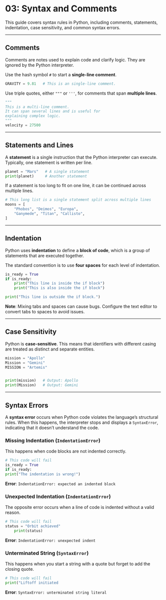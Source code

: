 # 03: Syntax and Comments

This guide covers syntax rules in Python, including  comments, statements, indentation, case sensitivity, and common syntax errors.

---

## Comments

Comments are notes used to explain code and clarify logic. They are ignored by the Python interpreter.

Use the hash symbol `#` to start a **single-line comment**.

```python
GRAVITY = 9.81   # This is an single-line comment.
```

Use triple quotes, either `"""` or `'''`, for comments that span **multiple lines**.

```python
"""
This is a multi-line comment.
It can span several lines and is useful for
explaining complex logic.
"""
velocity = 27500
```

---

## Statements and Lines

A **statement** is a single instruction that the Python interpreter can execute. Typically, one statement is written per line.

```python
planet = "Mars"   # A single statement
print(planet)     # Another statement
```

If a statement is too long to fit on one line, it can be continued across multiple lines.

```python
# This long list is a single statement split across multiple lines
moons = [
    "Phobos", "Deimos", "Europa",
    "Ganymede", "Titan", "Callisto",
]
```

---

## Indentation

Python uses **indentation** to define a **block of code**, which is a group of statements that are executed together.

The standard convention is to use **four spaces** for each level of indentation.

```python
is_ready = True
if is_ready:
    print("This line is inside the if block")
    print("This is also inside the if block")

print("This line is outside the if block.")
```

**Note**: Mixing tabs and spaces can cause bugs. Configure the text editor to convert tabs to spaces to avoid issues.

---

## Case Sensitivity

Python is **case-sensitive**. This means that identifiers with different casing are treated as distinct and separate entities.

```python
mission = "Apollo"
Mission = "Gemini"
MISSION = "Artemis"


print(mission)   # Output: Apollo
print(Mission)   # Output: Gemini
```

---

## Syntax Errors

A **syntax error** occurs when Python code violates the language’s structural rules. When this happens, the interpreter stops and displays a `SyntaxError`, indicating that it doesn’t understand the code.

### Missing Indentation (`IndentationError`)
  
This happens when code blocks are not indented correctly.

```python
# This code will fail
is_ready = True
if is_ready:
print("The indentation is wrong!")
```

**Error**: `IndentationError: expected an indented block`

### Unexpected Indentation (`IndentationError`)

The opposite error occurs when a line of code is indented without a valid reason.

```python
# This code will fail
status = "Orbit achieved"
    print(status)
```

**Error**: `IndentationError: unexpected indent`

### Unterminated String (`SyntaxError`)

This happens when you start a string with a quote but forget to add the closing quote.

```python
# This code will fail
print("Liftoff initiated
```

**Error**: `SyntaxError: unterminated string literal`

